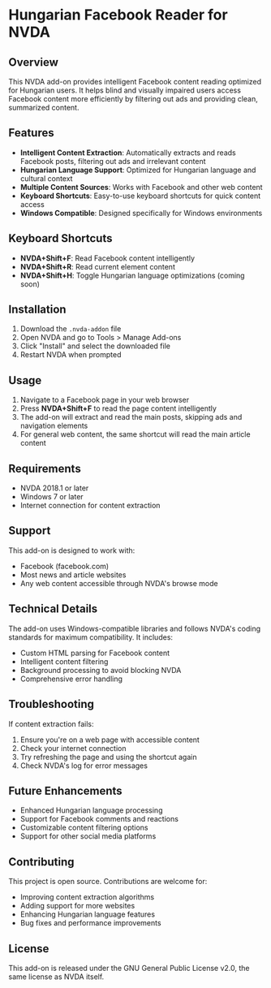 # Hungarian Facebook Reader for NVDA

## Overview

This NVDA add-on provides intelligent Facebook content reading optimized for Hungarian users. It helps blind and visually impaired users access Facebook content more efficiently by filtering out ads and providing clean, summarized content.

## Features

- **Intelligent Content Extraction**: Automatically extracts and reads Facebook posts, filtering out ads and irrelevant content
- **Hungarian Language Support**: Optimized for Hungarian language and cultural context
- **Multiple Content Sources**: Works with Facebook and other web content
- **Keyboard Shortcuts**: Easy-to-use keyboard shortcuts for quick content access
- **Windows Compatible**: Designed specifically for Windows environments

## Keyboard Shortcuts

- **NVDA+Shift+F**: Read Facebook content intelligently
- **NVDA+Shift+R**: Read current element content
- **NVDA+Shift+H**: Toggle Hungarian language optimizations (coming soon)

## Installation

1. Download the `.nvda-addon` file
2. Open NVDA and go to Tools > Manage Add-ons
3. Click "Install" and select the downloaded file
4. Restart NVDA when prompted

## Usage

1. Navigate to a Facebook page in your web browser
2. Press **NVDA+Shift+F** to read the page content intelligently
3. The add-on will extract and read the main posts, skipping ads and navigation elements
4. For general web content, the same shortcut will read the main article content

## Requirements

- NVDA 2018.1 or later
- Windows 7 or later
- Internet connection for content extraction

## Support

This add-on is designed to work with:
- Facebook (facebook.com)
- Most news and article websites
- Any web content accessible through NVDA's browse mode

## Technical Details

The add-on uses Windows-compatible libraries and follows NVDA's coding standards for maximum compatibility. It includes:
- Custom HTML parsing for Facebook content
- Intelligent content filtering
- Background processing to avoid blocking NVDA
- Comprehensive error handling

## Troubleshooting

If content extraction fails:
1. Ensure you're on a web page with accessible content
2. Check your internet connection
3. Try refreshing the page and using the shortcut again
4. Check NVDA's log for error messages

## Future Enhancements

- Enhanced Hungarian language processing
- Support for Facebook comments and reactions
- Customizable content filtering options
- Support for other social media platforms

## Contributing

This project is open source. Contributions are welcome for:
- Improving content extraction algorithms
- Adding support for more websites
- Enhancing Hungarian language features
- Bug fixes and performance improvements

## License

This add-on is released under the GNU General Public License v2.0, the same license as NVDA itself.